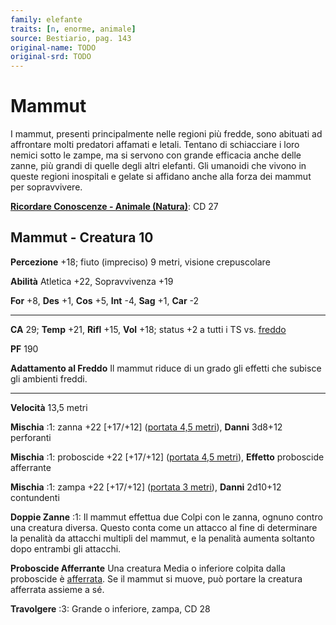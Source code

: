 ```yaml
---
family: elefante
traits: [n, enorme, animale]
source: Bestiario, pag. 143
original-name: TODO
original-srd: TODO
---
```


# Mammut

I mammut, presenti principalmente nelle regioni più fredde, sono abituati ad
affrontare molti predatori affamati e letali. Tentano di schiacciare i loro
nemici sotto le zampe, ma si servono con grande efficacia anche delle zanne, più
grandi di quelle degli altri elefanti. Gli umanoidi che vivono in queste regioni
inospitali e gelate si affidano anche alla forza dei mammut per sopravvivere.

**[Ricordare Conoscenze - Animale (Natura)](/azioni/abilita/ricordare-conoscenze)**:
CD 27

## Mammut - Creatura 10

**Percezione** +18; fiuto (impreciso) 9 metri, visione crepuscolare

**Abilità** Atletica +22, Sopravvivenza +19

**For** +8, **Des** +1, **Cos** +5, **Int** -4, **Sag** +1, **Car** -2

---

**CA** 29; **Temp** +21, **Rifl** +15, **Vol** +18; status +2 a tutti i TS vs.
[freddo](/tratti/freddo)

**PF** 190

**Adattamento al Freddo** Il mammut riduce di un grado gli effetti che subisce
gli ambienti freddi.

---

**Velocità** 13,5 metri

**Mischia** :1: zanna +22 \[+17/+12] ([portata 4,5 metri](/tratti/portata)),
**Danni** 3d8+12 perforanti

**Mischia** :1: proboscide +22 \[+17/+12]
([portata 4,5 metri](/tratti/portata)), **Effetto** proboscide afferrante

**Mischia** :1: zampa +22 \[+17/+12] ([portata 3 metri](/tratti/portata)),
**Danni** 2d10+12 contundenti

**Doppie Zanne** :1: Il mammut effettua due Colpi con le zanna, ognuno contro
una creatura diversa. Questo conta come un attacco al fine di determinare la
penalità da attacchi multipli del mammut, e la penalità aumenta soltanto dopo
entrambi gli attacchi.

**Proboscide Afferrante** Una creatura Media o inferiore colpita dalla
proboscide è [afferrata](/condizioni/afferrato). Se il mammut si muove, può
portare la creatura afferrata assieme a sé.

**Travolgere** :3: Grande o inferiore, zampa, CD 28
